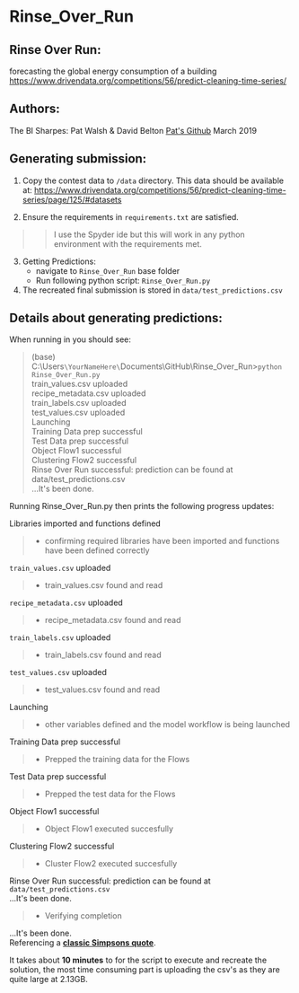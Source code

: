 # Rinse_Over_Run

## Rinse Over Run:
forecasting the global energy consumption of a building  
<https://www.drivendata.org/competitions/56/predict-cleaning-time-series/>
## Authors:
The BI Sharpes: Pat Walsh & David Belton
[Pat's Github](https://github.com/pat42w)
March 2019

## Generating submission:
 1. Copy the contest data to `/data` directory.
This data should be available at:
<https://www.drivendata.org/competitions/56/predict-cleaning-time-series/page/125/#datasets>

 2. Ensure the requirements in `requirements.txt` are satisfied.
 >>I use the Spyder ide but this will work in any python environment with the requirements met.

 3. Getting Predictions:
	 - navigate to `Rinse_Over_Run` base folder
	- Run following python script: `Rinse_Over_Run.py`
 4. The recreated final submission is stored in `data/test_predictions.csv`

## Details about generating predictions:
When running in you should see:
>(base) C:\Users`\YourNameHere\`Documents\GitHub\Rinse_Over_Run>`python Rinse_Over_Run.py`  
train_values.csv uploaded  
recipe_metadata.csv uploaded  
train_labels.csv uploaded  
test_values.csv uploaded  
Launching  
Training Data prep successful  
Test Data prep successful  
Object Flow1 successful  
Clustering Flow2 successful  
Rinse Over Run successful: prediction can be found at data/test_predictions.csv  
...It's been done.  

Running Rinse_Over_Run.py then prints the following progress updates:  

Libraries imported and functions defined   
 > - confirming required libraries have been imported and functions have been defined correctly

`train_values.csv` uploaded 
> - train_values.csv found and read

`recipe_metadata.csv` uploaded 
> - recipe_metadata.csv found and read

`train_labels.csv` uploaded 
>- train_labels.csv found and read

`test_values.csv` uploaded 
> - test_values.csv found and read

Launching 
>- other variables defined and the model workflow is being launched

Training Data prep successful 
> - Prepped the training data for the Flows

Test Data prep successful 
> - Prepped the test data for the Flows

Object Flow1 successful 
> - Object Flow1 executed succesfully

Clustering Flow2 successful 
>- Cluster Flow2 executed succesfully

Rinse Over Run successful: prediction can be found at `data/test_predictions.csv`  
...It's been done.  
 > - Verifying completion  
 
 ...It's been done.   
 Referencing a **[classic Simpsons quote](https://www.youtube.com/watch?v=eb1viD56zkM)**.
   
It takes about **10 minutes** to for the script to execute and recreate the solution, the most time consuming part is uploading the csv's as they are quite large at 2.13GB.